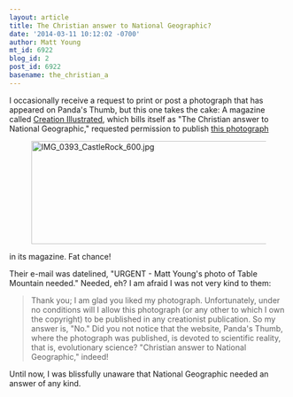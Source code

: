 ```yaml
---
layout: article
title: The Christian answer to National Geographic?
date: '2014-03-11 10:12:02 -0700'
author: Matt Young
mt_id: 6922
blog_id: 2
post_id: 6922
basename: the_christian_a
---
```

I occasionally receive a request to print or post a photograph that has appeared on Panda's Thumb, but this one takes the cake: A magazine called [Creation Illustrated](http://www.creationillustrated.com/), which bills itself as "The Christian answer to National Geographic," requested permission to publish [this photograph](http://pandasthumb.org/archives/2010/07/castle-rock---s.html)

<figure>
<img src="/PT/uploads/2014/IMG_0393_CastleRock_600.jpg" alt="IMG_0393_CastleRock_600.jpg" width="600" height="186" />
<figcaption markdown="span">

</figcaption>
</figure>

in its magazine. Fat chance! 

Their e-mail was datelined, "URGENT - Matt Young's photo of Table Mountain needed." Needed, eh? I am afraid I was not very kind to them:

> Thank you; I am glad you liked my photograph.  Unfortunately, under no conditions will I allow this photograph (or any other to which I own the copyright) to be published in any creationist publication.  So my answer is, "No."  Did you not notice that the website, Panda's Thumb, where the photograph was published, is devoted to scientific reality, that is, evolutionary science?  "Christian answer to National Geographic," indeed!

Until now, I was blissfully unaware that National Geographic needed an answer of any kind.
